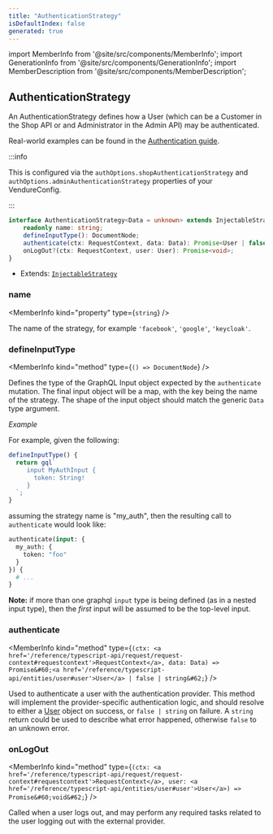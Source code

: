 ```yaml
---
title: "AuthenticationStrategy"
isDefaultIndex: false
generated: true
---
```

<!-- This file was generated from the Vendure source. Do not modify. Instead, re-run the "docs:build" script -->
import MemberInfo from '@site/src/components/MemberInfo';
import GenerationInfo from '@site/src/components/GenerationInfo';
import MemberDescription from '@site/src/components/MemberDescription';


## AuthenticationStrategy

<GenerationInfo sourceFile="packages/core/src/config/auth/authentication-strategy.ts" sourceLine="23" packageName="@vendure/core" />

An AuthenticationStrategy defines how a User (which can be a Customer in the Shop API or
and Administrator in the Admin API) may be authenticated.

Real-world examples can be found in the [Authentication guide](/guides/core-concepts/auth/).

:::info

This is configured via the `authOptions.shopAuthenticationStrategy` and `authOptions.adminAuthenticationStrategy`
properties of your VendureConfig.

:::

```ts title="Signature"
interface AuthenticationStrategy<Data = unknown> extends InjectableStrategy {
    readonly name: string;
    defineInputType(): DocumentNode;
    authenticate(ctx: RequestContext, data: Data): Promise<User | false | string>;
    onLogOut?(ctx: RequestContext, user: User): Promise<void>;
}
```
* Extends: <code><a href='/reference/typescript-api/common/injectable-strategy#injectablestrategy'>InjectableStrategy</a></code>



<div className="members-wrapper">

### name

<MemberInfo kind="property" type={`string`}   />

The name of the strategy, for example `'facebook'`, `'google'`, `'keycloak'`.
### defineInputType

<MemberInfo kind="method" type={`() => DocumentNode`}   />

Defines the type of the GraphQL Input object expected by the `authenticate`
mutation. The final input object will be a map, with the key being the name
of the strategy. The shape of the input object should match the generic `Data`
type argument.

*Example*

For example, given the following:

```ts
defineInputType() {
  return gql`
     input MyAuthInput {
       token: String!
     }
  `;
}
```

assuming the strategy name is "my_auth", then the resulting call to `authenticate`
would look like:

```GraphQL
authenticate(input: {
  my_auth: {
    token: "foo"
  }
}) {
  # ...
}
```

**Note:** if more than one graphql `input` type is being defined (as in a nested input type), then
the _first_ input will be assumed to be the top-level input.
### authenticate

<MemberInfo kind="method" type={`(ctx: <a href='/reference/typescript-api/request/request-context#requestcontext'>RequestContext</a>, data: Data) => Promise&#60;<a href='/reference/typescript-api/entities/user#user'>User</a> | false | string&#62;`}   />

Used to authenticate a user with the authentication provider. This method
will implement the provider-specific authentication logic, and should resolve to either a
<a href='/reference/typescript-api/entities/user#user'>User</a> object on success, or `false | string` on failure.
A `string` return could be used to describe what error happened, otherwise `false` to an unknown error.
### onLogOut

<MemberInfo kind="method" type={`(ctx: <a href='/reference/typescript-api/request/request-context#requestcontext'>RequestContext</a>, user: <a href='/reference/typescript-api/entities/user#user'>User</a>) => Promise&#60;void&#62;`}   />

Called when a user logs out, and may perform any required tasks
related to the user logging out with the external provider.


</div>
